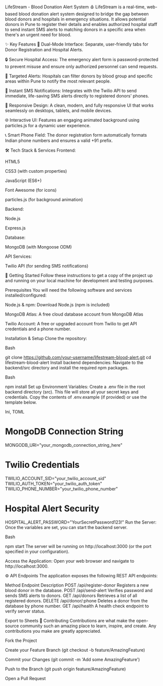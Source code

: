 LifeStream - Blood Donation Alert System 🩸
LifeStream is a real-time, web-based blood donation alert system designed to bridge the gap between blood donors and hospitals in emergency situations. It allows potential donors in Pune to register their details and enables authorized hospital staff to send instant SMS alerts to matching donors in a specific area when there's an urgent need for blood.

✨ Key Features
👥 Dual-Mode Interface: Separate, user-friendly tabs for Donor Registration and Hospital Alerts.

🔒 Secure Hospital Access: The emergency alert form is password-protected to prevent misuse and ensure only authorized personnel can send requests.

🎯 Targeted Alerts: Hospitals can filter donors by blood group and specific areas within Pune to notify the most relevant people.

🚀 Instant SMS Notifications: Integrates with the Twilio API to send immediate, life-saving SMS alerts directly to registered donors' phones.

📱 Responsive Design: A clean, modern, and fully responsive UI that works seamlessly on desktops, tablets, and mobile devices.

🌐 Interactive UI: Features an engaging animated background using particles.js for a dynamic user experience.

📞 Smart Phone Field: The donor registration form automatically formats Indian phone numbers and ensures a valid +91 prefix.

🛠️ Tech Stack & Services
Frontend:

HTML5

CSS3 (with custom properties)

JavaScript (ES6+)

Font Awesome (for icons)

particles.js (for background animation)

Backend:

Node.js

Express.js

Database:

MongoDB (with Mongoose ODM)

API Services:

Twilio API (for sending SMS notifications)

🚀 Getting Started
Follow these instructions to get a copy of the project up and running on your local machine for development and testing purposes.

Prerequisites
You will need the following software and services installed/configured:

Node.js & npm: Download Node.js (npm is included)

MongoDB Atlas: A free cloud database account from MongoDB Atlas

Twilio Account: A free or upgraded account from Twilio to get API credentials and a phone number.

Installation & Setup
Clone the repository:

Bash

git clone https://github.com/your-username/lifestream-blood-alert.git
cd lifestream-blood-alert
Install backend dependencies:
Navigate to the backend/src directory and install the required npm packages.

Bash

npm install
Set up Environment Variables:
Create a .env file in the root backend directory (src). This file will store all your secret keys and credentials. Copy the contents of .env.example (if provided) or use the template below.

Ini, TOML

# MongoDB Connection String
MONGODB_URI="your_mongodb_connection_string_here"

# Twilio Credentials
TWILIO_ACCOUNT_SID="your_twilio_account_sid"
TWILIO_AUTH_TOKEN="your_twilio_auth_token"
TWILIO_PHONE_NUMBER="your_twilio_phone_number"

# Hospital Alert Security
HOSPITAL_ALERT_PASSWORD="YourSecretPassword123!"
Run the Server:
Once the variables are set, you can start the backend server.

Bash

npm start
The server will be running on http://localhost:3000 (or the port specified in your configuration).

Access the Application:
Open your web browser and navigate to http://localhost:3000.

⚙️ API Endpoints
The application exposes the following REST API endpoints:

Method	Endpoint	Description
POST	/api/register-donor	Registers a new blood donor in the database.
POST	/api/send-alert	Verifies password and sends SMS alerts to donors.
GET	/api/donors	Retrieves a list of all registered donors.
DELETE	/api/donor/:phone	Deletes a donor from the database by phone number.
GET	/api/health	A health check endpoint to verify server status.

Export to Sheets
🤝 Contributing
Contributions are what make the open-source community such an amazing place to learn, inspire, and create. Any contributions you make are greatly appreciated.

Fork the Project

Create your Feature Branch (git checkout -b feature/AmazingFeature)

Commit your Changes (git commit -m 'Add some AmazingFeature')

Push to the Branch (git push origin feature/AmazingFeature)

Open a Pull Request

